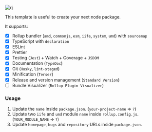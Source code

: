 ![rj](https://user-images.githubusercontent.com/8418700/142705105-4532be3d-fdc8-47e7-add2-2c9576214a23.jpg)

This template is useful to create your next node package.

It supports:

- [x] Rollup bundler (`amd`, `commonjs`, `esm`, `iife`, `system`, `umd`) with `sourcemap`
- [x] TypeScript with `declaration`
- [x] ESLint
- [x] Prettier
- [x] Testing (`Jest`) + Watch + Coverage + `JSDOM`
- [x] Documentation (`TypeDoc`)
- [x] Git (`Husky`, `lint-staged`)
- [x] Minification (`Terser`)
- [x] Release and version management (`Standard Version`)
- [ ] Bundle Visualizer (`Rollup Plugin Visualizer`)

### Usage

1. Update the `name` inside `package.json`. (`your-project-name` => `?`)
2. Update two `iife` and `umd` module `name` inside `rollup.config.js`. (`YOUR_MODULE_NAME` => `?`)
3. Update `homepage`, `bugs` and `repository` URLs inside `package.json`.
